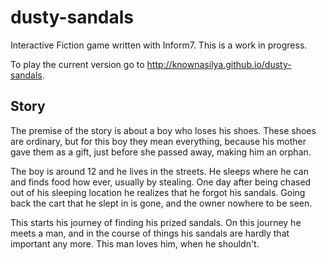 # dusty-sandals

Interactive Fiction game written with Inform7.
This is a work in progress.

To play the current version go to http://knownasilya.github.io/dusty-sandals.

## Story

The premise of the story is about a boy who loses his shoes.
These shoes are ordinary, but for this boy they mean everything, because
his mother gave them as a gift, just before she passed away, making him an orphan.

The boy is around 12 and he lives in the streets. He sleeps where he can
and finds food how ever, usually by stealing. One day after being chased out of his sleeping location
he realizes that he forgot his sandals. Going back the cart that he slept in is gone, and the owner
nowhere to be seen.

This starts his journey of finding his prized sandals. On this journey he meets a man, and
in the course of things his sandals are hardly that important any more. This man loves
him, when he shouldn't.
